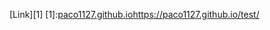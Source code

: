[Link][1]
[1]:[paco1127.github.io](https://paco1127.github.io/test/)https://paco1127.github.io/test/
